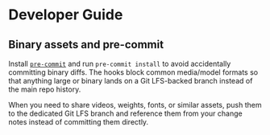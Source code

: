 # Developer Guide

## Binary assets and pre-commit

Install [`pre-commit`](https://pre-commit.com/) and run `pre-commit install` to avoid accidentally committing binary diffs. The hooks block common media/model formats so that anything large or binary lands on a Git LFS-backed branch instead of the main repo history.

When you need to share videos, weights, fonts, or similar assets, push them to the dedicated Git LFS branch and reference them from your change notes instead of committing them directly.

